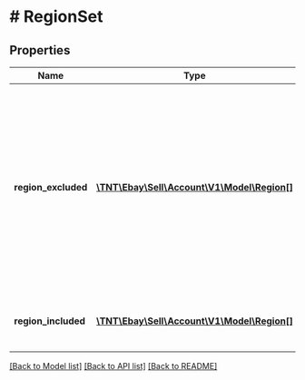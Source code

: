# # RegionSet

## Properties

Name | Type | Description | Notes
------------ | ------------- | ------------- | -------------
**region_excluded** | [**\TNT\Ebay\Sell\Account\V1\Model\Region[]**](Region.md) | An array of one or more &lt;b&gt;regionName&lt;/b&gt; values that specify the areas to where a seller does not ship. A &lt;b&gt;regionExcluded&lt;/b&gt; list should only be set in the top-level &lt;b&gt;shipToLocations&lt;/b&gt; container and not within the &lt;b&gt;shippingServices.shipToLocations&lt;/b&gt; container used to specify which shipping regions are serviced by each available shipping service option. &lt;p&gt;Many sellers are willing to ship to many international locations, but they may want to exclude some world regions or some countries as places they are willing to ship to.&lt;br/&gt;&lt;br/&gt;This array will be returned as empty if no shipping regions are excluded with the fulfillment business policy. | [optional]
**region_included** | [**\TNT\Ebay\Sell\Account\V1\Model\Region[]**](Region.md) | An array of one or more &lt;b&gt;regionName&lt;/b&gt; fields that specify the areas to where a seller ships. &lt;br&gt;&lt;br&gt;Each eBay marketplace supports its own set of allowable shipping locations. | [optional]

[[Back to Model list]](../../README.md#models) [[Back to API list]](../../README.md#endpoints) [[Back to README]](../../README.md)
